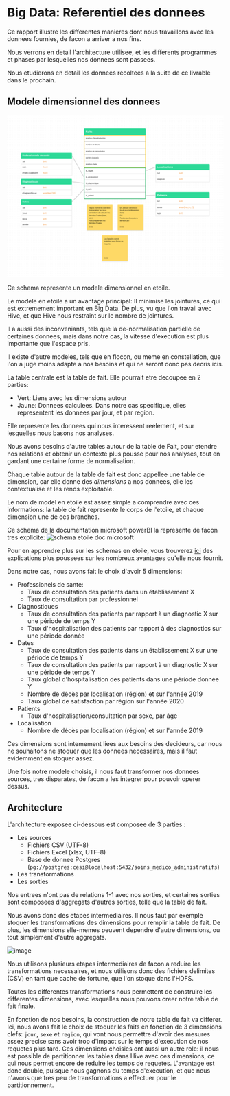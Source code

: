 Big Data: Referentiel des donnees
=================================

Ce rapport illustre les differentes manieres dont nous travaillons avec les donnees fournies, de facon a arriver a nos fins.

Nous verrons en detail l'architecture utilisee, et les differents programmes et phases par lesquelles nos donnees sont passees.

Nous etudierons en detail les donnees recoltees a la suite de ce livrable dans le prochain.

Modele dimensionnel des donnees
-------------------------------

![modele dimmensionel des donnees](./data_warehouse.jpg)

Ce schema represente un modele dimensionnel en etoile.

Le modele en etoile a un avantage principal: Il minimise les jointures, ce qui est extremement important en Big Data. De plus, vu que l'on travail avec Hive, et que Hive nous restraint sur le nombre de jointures.

Il a aussi des inconveniants, tels que la de-normalisation partielle de certaines donnees, mais dans notre cas, la vitesse d'execution est plus importante que l'espace pris.

Il existe d'autre modeles, tels que en flocon, ou meme en constellation, que l'on a juge moins adapte a nos besoins et qui ne seront donc pas decris icis.

La table centrale est la table de fait. Elle pourrait etre decoupee en 2 parties:

-	Vert: Liens avec les dimensions autour
-	Jaune: Donnees calculees. Dans notre cas specifique, elles representent les donnees par jour, et par region.

Elle represente les donnees qui nous interessent reelement, et sur lesquelles nous basons nos analyses.

Nous avons besoins d'autre tables autour de la table de Fait, pour etendre nos relations et obtenir un contexte plus pousse pour nos analyses, tout en gardant une certaine forme de normalisation.

Chaque table autour de la table de fait est donc appellee une table de dimension, car elle donne des *dimensions* a nos donnees, elle les contextualise et les rends exploitable.

Le nom de model en etoile est assez simple a comprendre avec ces informations: la table de fait represente le corps de l'etoile, et chaque dimension une de ces branches.

Ce schema de la documentation microsoft powerBI la represente de facon tres explicite: ![schema etoile doc microsoft](https://docs.microsoft.com/fr-fr/power-bi/guidance/media/star-schema/star-schema-example1.png)

Pour en apprendre plus sur les schemas en etoile, vous trouverez [ici](https://docs.microsoft.com/fr-fr/power-bi/guidance/star-schema) des explications plus poussees sur les nombreux avantages qu'elle nous fournit.

Dans notre cas, nous avons fait le choix d'avoir 5 dimensions:

-	Professionels de sante:
    -	Taux de consultation des patients dans un établissement X
    -	Taux de consultation par professionnel
-	Diagnostiques
    -	Taux de consultation des patients par rapport à un diagnostic X sur une période de temps Y
    -	Taux d'hospitalisation des patients par rapport à des diagnostics sur une période donnée
-	Dates
    -	Taux de consultation des patients dans un établissement X sur une période de temps Y
    -	Taux de consultation des patients par rapport à un diagnostic X sur une période de temps Y
    -	Taux global d'hospitalisation des patients dans une période donnée Y
    -	Nombre de décès par localisation (région) et sur l'année 2019
    -	Taux global de satisfaction par région sur l'année 2020
-	Patients
    -	Taux d'hospitalisation/consultation par sexe, par âge
-	Localisation
    -	Nombre de décès par localisation (région) et sur l'année 2019

Ces dimensions sont intemement liees aux besoins des decideurs, car nous ne souhaitons ne stoquer que les donnees necessaires, mais il faut evidemment en stoquer assez.

Une fois notre modele choisis, il nous faut transformer nos donnees sources, tres disparates, de facon a les integrer pour pouvoir operer dessus.

Architecture
------------

L'architecture exposee ci-dessous est composee de 3 parties :

-	Les sources
	-	Fichiers CSV (UTF-8)
	-	Fichiers Excel (xlsx, UTF-8)
	-	Base de donnee Postgres (`pg://postgres:cesi@localhost:5432/soins_medico_administratifs`)
-	Les transformations
-	Les sorties

Nos entrees n'ont pas de relations 1-1 avec nos sorties, et certaines sorties sont composees d'aggregats d'autres sorties, telle que la table de fait.

Nous avons donc des etapes intermediaires. Il nous faut par exemple stoquer les transformations des dimensions pour remplir la table de fait. De plus, les dimensions elle-memes peuvent dependre d'autre dimensions, ou tout simplement d'autre aggregats.

![image](https://user-images.githubusercontent.com/57440386/168479668-5c24650c-8db9-4158-916f-65200e2436fd.png)

Nous utilisons plusieurs etapes intermediaires de facon a reduire les transformations necessaires, et nous utilisons donc des fichiers delimites (CSV) en tant que cache de fortune, que l'on stoque dans l'HDFS.

Toutes les differentes transformations nous permettent de construire les differentes dimensions, avec lesquelles nous pouvons creer notre table de fait finale.

En fonction de nos besoins, la construction de notre table de fait va differer. Ici, nous avons fait le choix de stoquer les faits en fonction de 3 dimensions clefs: `jour`, `sexe` et `region`, qui vont nous permettre d'avoir des mesures assez precise sans avoir trop d'impact sur le temps d'execution de nos requetes plus tard.
Ces dimensions choisies ont aussi un autre role: il nous est possible de partitionner les tables dans Hive avec ces dimensions, ce qui nous permet encore de reduire les temps de requetes. L'avantage est donc double, puisque nous gagnons du temps d'execution, et que nous n'avons que tres peu de transformations a effectuer pour le partitionnement.


